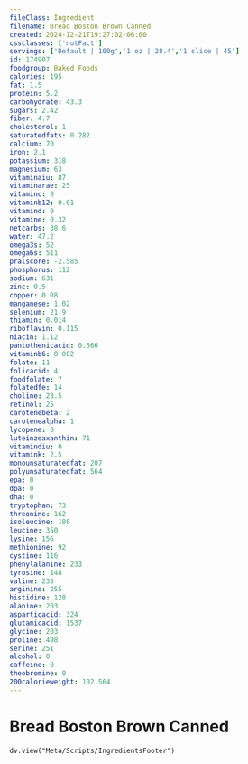 ```yaml
---
fileClass: Ingredient
filename: Bread Boston Brown Canned
created: 2024-12-21T19:27:02-06:00
cssclasses: ['nutFact']
servings: ['Default | 100g','1 oz | 28.4','1 slice | 45']
id: 174907
foodgroup: Baked Foods
calories: 195
fat: 1.5
protein: 5.2
carbohydrate: 43.3
sugars: 2.42
fiber: 4.7
cholesterol: 1
saturatedfats: 0.282
calcium: 70
iron: 2.1
potassium: 318
magnesium: 63
vitaminaiu: 87
vitaminarae: 25
vitaminc: 0
vitaminb12: 0.01
vitamind: 0
vitamine: 0.32
netcarbs: 38.6
water: 47.2
omega3s: 52
omega6s: 511
pralscore: -2.585
phosphorus: 112
sodium: 631
zinc: 0.5
copper: 0.08
manganese: 1.02
selenium: 21.9
thiamin: 0.014
riboflavin: 0.115
niacin: 1.12
pantothenicacid: 0.566
vitaminb6: 0.082
folate: 11
folicacid: 4
foodfolate: 7
folatedfe: 14
choline: 23.5
retinol: 25
carotenebeta: 2
carotenealpha: 1
lycopene: 0
luteinzeaxanthin: 71
vitamindiu: 0
vitamink: 2.5
monounsaturatedfat: 207
polyunsaturatedfat: 564
epa: 0
dpa: 0
dha: 0
tryptophan: 73
threonine: 162
isoleucine: 186
leucine: 350
lysine: 156
methionine: 92
cystine: 116
phenylalanine: 233
tyrosine: 148
valine: 233
arginine: 255
histidine: 128
alanine: 203
asparticacid: 324
glutamicacid: 1537
glycine: 203
proline: 498
serine: 251
alcohol: 0
caffeine: 0
theobromine: 0
200calorieweight: 102.564
---
```


# Bread Boston Brown Canned

```dataviewjs
dv.view("Meta/Scripts/IngredientsFooter")
```